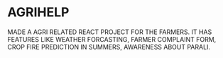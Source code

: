 # AGRIHELP
MADE A AGRI RELATED REACT PROJECT FOR THE FARMERS. IT HAS FEATURES LIKE WEATHER FORCASTING, FARMER COMPLAINT FORM, CROP FIRE PREDICTION IN SUMMERS, AWARENESS ABOUT PARALI.
